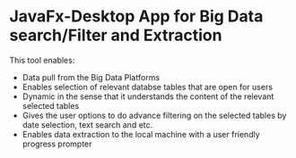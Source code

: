 # JavaFx-Desktop App for Big Data search/Filter and Extraction

This tool enables:
- Data pull from the Big Data Platforms
- Enables selection of relevant databse tables that are open for users
- Dynamic in the sense that it understands the content of the relevant selected tables
- Gives the user options to do advance filtering on the selected tables by date selection, text search and etc.
- Enables data extraction to the local machine with a user friendly progress prompter

